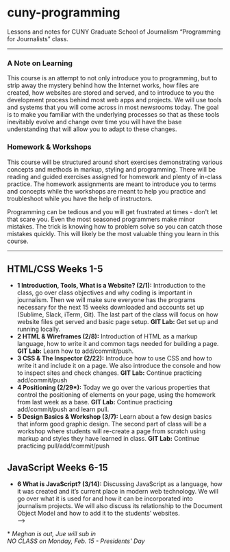 # cuny-programming
Lessons and notes for CUNY Graduate School of Journalism “Programming for Journalists” class.

<!-- <a href="http://mlouttit.com/cuny/Spring2015_Syllabus.pdf">Download the syllabus</a> -->

<hr />

<h3>A Note on Learning</h3>
<p>This course is an attempt to not only introduce you to programming, but to strip away the mystery behind how the Internet works, how files are created, how websites are stored and served, and to introduce to you the development process behind most web apps and projects. We will use tools and systems that you will come across in most newsrooms today. The goal is to make you familiar with the underlying processes so that as these tools inevitably evolve and change over time you will have the base understanding that will allow you to adapt to these changes.</p>

<h3>Homework & Workshops</h3>
<p>This course will be structured around short exercises demonstrating various concepts and methods in markup, styling and programming. There will be reading and guided exercises assigned for homework and plenty of in-class practice. The homework assignments are meant to introduce you to terms and concepts while the workshops are meant to help you practice and troubleshoot while you have the help of instructors.</p>
<p>Programming can be tedious and you will get frustrated at times - don't let that scare you. Even the most seasoned programmers make minor mistakes. The trick is knowing how to problem solve so you can catch those mistakes quickly. This will likely be the most valuable thing you learn in this course.</p>

<hr />

<h2>HTML/CSS Weeks 1-5</h2>
<ul>
  <li><strong>1 Introduction, Tools, What is a Website? (2/1):</strong> Introduction to the class, go over class objectives and why coding is important in journalism. Then we will make sure everyone has the programs necessary for the next 15 weeks downloaded and accounts set up (Sublime, Slack, iTerm, Git). The last part of the class will focus on how website files get served and basic page setup. <strong>GIT Lab:</strong> Get set up and running locally.</li>
  <!--HW: Read Chapters 2-3, set up your first page-->
  <li><strong>2 HTML & Wireframes (2/8):</strong> Introduction of HTML as a markup language, how to write it and common tags needed for building a page. <strong>GIT Lab:</strong> Learn how to add/commit/push. </li>
  <!--WORKSHOP three additions to a markup page, and commit those changes-->
  <!--HOMEWORK read chapters XX-XX, find a structured page to re-create-->
  <li><strong>3 CSS & The Inspector (2/22):</strong> Introduce how to use CSS and how to write it and include it on a page. We also introduce the console and how to inspect sites and check changes. <strong>GIT Lab:</strong> Continue practicing add/commit/push</li>
  <!--WORKSHOP three style changes, add to the page and push to repo-->
  <!--HOMEWORK read chapters XX-XX, style your structured page with columns-->
  <li><strong>4 Positioning <!--Jue-->(2/29*):</strong> Today we go over the various properties that control the positioning of elements on your page, using the homework from last week as a base. <strong>GIT Lab:</strong> Continue practicing add/commit/push and learn pull.</li>
  <!--WORKSHOP redo homework to make sure it's right, other positioning lessons?-->
  <!--HOMEWORK read chapters XX-XX, three elements on a page with different positioning-->
  <li><strong>5 Design Basics & Workshop (3/7):</strong> Learn about a few design basics that inform good graphic design. The second part of class will be a workshop where students will re-create a page from scratch using markup and styles they have learned in class. <strong>GIT Lab:</strong> Continue practicing pull/add/commit/push</li>
  <!--workshop: full page/site-->
  <!--HOMEWORK reading for javascript-->
</ul>

<h2>JavaScript Weeks 6-15</h2>
<ul>
  <li><strong>6 What is JavaScript? (3/14):</strong> Discussing JavaScript as a language, how it was created and it’s current place in modern web technology. We will go over what it is used for and how it can be incorporated into journalism projects. We will also discuss its relationship to the Document Object Model and how to add it to the students’ websites. </li> -->
  <!-- debugging tips / finding the error -->
  <!-- small exercises for each class -->
  <!-- <li><strong>7 Arrays, Objects & Loops (3/21):</strong> Continuing with basic JavaScript vocabulary, we cover various ways of storing data and variables for use in our code, and how to loop through them to perform actions. We will apply our JavaScript knowledge so far to the writing of a tip calculator, using <strong>git</strong> to pull files.</li>
  <li><strong>8 Introduction to Frameworks (3/28):</strong> Discussing the difference between JavaScript and the various frameworks available to use to manage complex actions more efficiently, focusing specifically on using jQuery. We will download the jQuery library, add it to the students’ websites, and practice some basic methods. During the last part of class we will re-write our app from the week before in jQuery and learn how to create a new branch in <strong>git</strong> and manage it within a repo.</li>
  <li><strong>9 Methods & Plugin Practice (4/4):</strong> This week we will go over a few more jQuery methods that we have at our disposal students will present to each other. The second part of class will go over how jQuery plugins work and how they can quickly be added to a website to enhance interactivity.</li>
  <li><strong>10 Data Types & AJAX (4/11):</strong> We will discuss two of the most popular ways of storing data - XML and JSON - and how to use AJAX to grab data and display it on our page. We will practice writing our own data files to learn the syntax. At the end of class, students will be grouped for a collaborative data project.</li>
  <li><strong>11 Underscore & Data (4/18):</strong> We will introduce another JavaScript framework, Underscore, that has useful methods for organizing data. We will use publicly available data to practice will some of these new methods. At the end of class, groups will get their data assignments.</li>
  <li><strong>12 Collaboration Workshop (5/2):</strong> Students will come prepared to work collaboratively on a small app, they will split the work between getting the data ready, displaying and designing it, using <strong>git</strong> to manage their work. A <strong>git</strong> workshop will go over pulling and merging.</li>
  <li><strong>13 Collaboration Workshop 2 (5/9):</strong> Students will put the finishing touches on their app.</li>
  <li><strong>14 Multimedia (5/16):</strong> We will go over some HTML and JavaScript options for including video and audio files on our page.</li>
  <li><strong>Final Workshop (5/23):</strong> Using the project created in the HTML/CSS module, students will write either native javascript, jQuery or use plugins to add at least two types of functionality to their project.</li> -->
</ul>

<p>* <em>Meghan is out, Jue will sub in</em><br />
<em>NO CLASS on Monday, Feb. 15 - Presidents' Day</em></p>